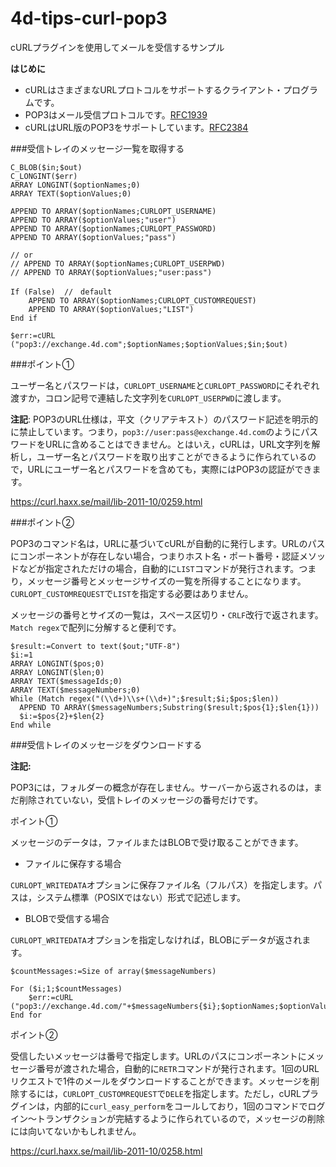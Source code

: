 # 4d-tips-curl-pop3
cURLプラグインを使用してメールを受信するサンプル

**はじめに**

* cURLはさまざまなURLプロトコルをサポートするクライアント・プログラムです。
* POP3はメール受信プロトコルです。[RFC1939](https://www.ietf.org/rfc/rfc1939.txt)
* cURLはURL版のPOP3をサポートしています。[RFC2384](https://www.ietf.org/rfc/rfc2384.txt)

###受信トレイのメッセージ一覧を取得する

```
C_BLOB($in;$out)
C_LONGINT($err)
ARRAY LONGINT($optionNames;0)
ARRAY TEXT($optionValues;0)

APPEND TO ARRAY($optionNames;CURLOPT_USERNAME)
APPEND TO ARRAY($optionValues;"user")
APPEND TO ARRAY($optionNames;CURLOPT_PASSWORD)
APPEND TO ARRAY($optionValues;"pass")

// or
// APPEND TO ARRAY($optionNames;CURLOPT_USERPWD)
// APPEND TO ARRAY($optionValues;"user:pass")

If (False)  //　default
	APPEND TO ARRAY($optionNames;CURLOPT_CUSTOMREQUEST)
	APPEND TO ARRAY($optionValues;"LIST")
End if 

$err:=cURL ("pop3://exchange.4d.com";$optionNames;$optionValues;$in;$out)
```

###ポイント①

ユーザー名とパスワードは，``CURLOPT_USERNAME``と``CURLOPT_PASSWORD``にそれぞれ渡すか，コロン記号で連結した文字列を``CURLOPT_USERPWD``に渡します。

**注記**: POP3のURL仕様は，平文（クリアテキスト）のパスワード記述を明示的に禁止しています。つまり，``pop3://user:pass@exchange.4d.com``のようにパスワードをURLに含めることはできません。とはいえ，cURLは，URL文字列を解析し，ユーザー名とパスワードを取り出すことができるように作られているので，URLにユーザー名とパスワードを含めても，実際にはPOP3の認証ができます。

https://curl.haxx.se/mail/lib-2011-10/0259.html

###ポイント②

POP3のコマンド名は，URLに基づいてcURLが自動的に発行します。URLのパスにコンポーネントが存在しない場合，つまりホスト名・ポート番号・認証メソッドなどが指定されただけの場合，自動的に``LIST``コマンドが発行されます。つまり，メッセージ番号とメッセージサイズの一覧を所得することになります。``CURLOPT_CUSTOMREQUEST``で``LIST``を指定する必要はありません。

メッセージの番号とサイズの一覧は，スペース区切り・``CRLF``改行で返されます。``Match regex``で配列に分解すると便利です。

```
$result:=Convert to text($out;"UTF-8")
$i:=1
ARRAY LONGINT($pos;0)
ARRAY LONGINT($len;0)
ARRAY TEXT($messageIds;0)
ARRAY TEXT($messageNumbers;0)
While (Match regex("(\\d+)\\s+(\\d+)";$result;$i;$pos;$len))
  APPEND TO ARRAY($messageNumbers;Substring($result;$pos{1};$len{1}))
  $i:=$pos{2}+$len{2}
End while 
```

###受信トレイのメッセージをダウンロードする

**注記:**

POP3には，フォルダーの概念が存在しません。サーバーから返されるのは，まだ削除されていない，受信トレイのメッセージの番号だけです。

ポイント①

メッセージのデータは，ファイルまたはBLOBで受け取ることができます。

* ファイルに保存する場合

``CURLOPT_WRITEDATA``オプションに保存ファイル名（フルパス）を指定します。パスは，システム標準（POSIXではない）形式で記述します。

* BLOBで受信する場合

``CURLOPT_WRITEDATA``オプションを指定しなければ，BLOBにデータが返されます。

```
$countMessages:=Size of array($messageNumbers)

For ($i;1;$countMessages)
	$err:=cURL ("pop3://exchange.4d.com/"+$messageNumbers{$i};$optionNames;$optionValues;$in;$out)
End for 
```

ポイント②

受信したいメッセージは番号で指定します。URLのパスにコンポーネントにメッセージ番号が渡された場合，自動的に``RETR``コマンドが発行されます。1回のURLリクエストで1件のメールをダウンロードすることができます。メッセージを削除するには，``CURLOPT_CUSTOMREQUEST``で``DELE``を指定します。ただし，cURLプラグインは，内部的に``curl_easy_perform``をコールしており，1回のコマンドでログイン〜トランザクションが完結するように作られているので，メッセージの削除には向いてないかもしれません。 

https://curl.haxx.se/mail/lib-2011-10/0258.html
